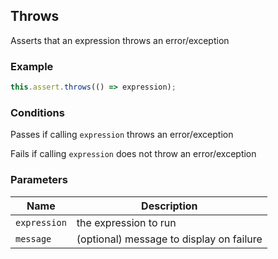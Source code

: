 ## Throws 

Asserts that an expression throws an error/exception 

### Example 

```ts 
this.assert.throws(() => expression);
``` 

### Conditions 

Passes if calling `expression` throws an error/exception

Fails if calling `expression` does not throw an error/exception 

### Parameters 

| Name | Description | 
|---|---| 
| `expression` | the expression to run |
| `message` | (optional) message to display on failure |